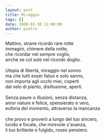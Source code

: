 ```yaml
---
layout: post
title: Miraggio
tags: []
date: 2008-03-30 11:00:00
author: pietro
---
```

Mattino, strane ricordo rare rotte<br/>immagini, chimere della notte,<br/>che ricordar nel sempre voglio,<br/>anche se col sole nel ricordo doglio.<br/><br/>Utopia di libertà, miraggio nel sonno<br/>ma che tutti esser fatuo e solo sanno,<br/>non importa agli occhi miei, coperti<br/>dal velo di pianto, disillusione, aperti.<br/><br/>Senza paure o illusioni, senza distanza,<br/>amor nature e felice, spensierato e vero,<br/>euforia del momento, attraverso la mancanza<br/><br/>che provo e proverò a lungo del tuo sincero,<br/>lucido e focale, che mirevole s'avanza,<br/>il tuo brillante e fulgido, roseo pensiero.
